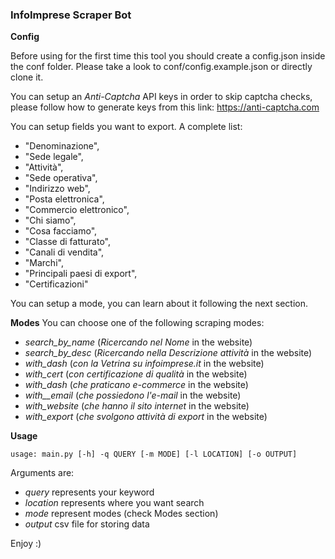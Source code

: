 ### InfoImprese Scraper Bot 

**Config**

Before using for the first time this tool you should create a config.json inside the conf folder.
Please take a look to conf/config.example.json or directly clone it.

You can setup an *Anti-Captcha* API keys in order to skip captcha checks,
please follow how to generate keys from this link:
https://anti-captcha.com

You can setup fields you want to export. 
A complete list:

- "Denominazione",
- "Sede legale",
- "Attività",
- "Sede operativa",
- "Indirizzo web",
- "Posta elettronica",
- "Commercio elettronico",
- "Chi siamo",
- "Cosa facciamo",
- "Classe di fatturato",
- "Canali di vendita",
- "Marchi",
- "Principali paesi di export",
- "Certificazioni"

You can setup a mode, you can learn about it following the next section.

**Modes**
You can choose one of the following scraping modes:

- _search_by_name_ (_Ricercando nel Nome_ in the website)
- _search_by_desc_ (_Ricercando nella Descrizione attività_ in the website)
- _with_dash_ (_con la Vetrina su infoimprese.it_ in the website)
- _with_cert_ (_con certificazione di qualità_ in the website)
- _with_dash_ (_che praticano e-commerce_ in the website)
- _with__email_ (_che possiedono l'e-mail_ in the website)
- _with_website_ (_che hanno il sito internet_ in the website)
- _with_export_ (_che svolgono attività di export_ in the website)

**Usage**

```
usage: main.py [-h] -q QUERY [-m MODE] [-l LOCATION] [-o OUTPUT]
```

Arguments are:
- *query* represents your keyword
- *location* represents where you want search
- *mode* represent modes (check Modes section)
- *output* csv file for storing data

Enjoy :)
